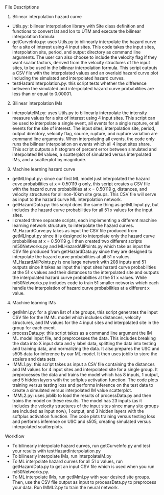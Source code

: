 File Descriptions

1. Bilinear interpolation hazard curve
- Utils.py: bilinear interpolation library with Site class definition and functions to convert lat and lon to UTM and execute the bilinear interpolation formula
- getCurveInfo.py: uses Utils.py to bilinearly interpolate the hazard curve for a site of interest using 4 input sites. This code takes the input sites, interpolation site, period, and output directory as command line arguments. The user can also choose to include the velocity flag if they want scalar factors, derived from the velocity structures of the input sites, to be used in the bilinear interpolation formula. This script outputs a CSV file with the interpolated values and an overlaid hazard curve plot including the simulated and interpolated hazard curves.
- testHazardInterpolation.py: this script tests whether the difference between the simulated and interpolated hazard curve probabilities are less than or equal to 0.00001.
  
2. Bilinear interpolation IMs
- interpolateIM.py: uses Utils.py to bilinearly interpolate the intensity measure values for a site of interest using 4 input sites. This script can be used to interpolate a single event, all events for a single rupture, or all events for the site of interest. The input sites, interpolation site, period, output directory, velocity flag, source, rupture, and rupture variation are command line arguments. When interpolating all events, the code only runs the bilinear interpolation on events which all 4 input sites share. This script outputs a histogram of percent error between simulated and interpolated IM values, a scatterplot of simulated versus interpolated IMs, and a scatterplot by magnitude.

3. Machine learning hazard curve
- getMLInput.py: since our first ML model just interpolated the hazard cuve probabilities at x = 0.50119 g only, this script creates a CSV file with the hazard curve probabilities at x = 0.50119 g, distances, and velocity structures for all non-10km site groups. This CSV file will serve as input to the hazard curve ML interpolation network.
- getHazardData.py: this script does the same thing as getMLInput.py, but includes the hazard curve probabilities for all 51 x values for the input sites.
- I created three separate scripts, each implementing a different machine learning network structure, to interpolate the hazard curves. MLHazardCurve.py takes as input the CSV file produced from getMLInput.py since it is designed to interpolate only the hazard curve probabilities at x = 0.50119 g. I then created two different scripts ml50Networks.py and MLHazardAllPoints.py which take as input the CSV file produced from getHazardData.py since they are designed to interpolate the hazard curve probabilities at all 51 x values. MLHazardAllPoints.py is one large network with 208 inputs and 51 outputs since it takes as input the input sites hazard curve probabilities at the 51 x values and their distances to the interpolated site and outputs the interpolated hazard curve probabilties at the 51 x values. While ml50Networks.py includes code to train 51 smaller networks which each handle the interpolation of hazard curve probabilities at a different x value.

4. Machine learning IMs
- getIMml.py: for a given list of site groups, this script generates the input CSV file for the IM ML model which includes distances, velocity structures, and IM values for the 4 input sites and interpolated site in the group for each event.
- processData.py: this script takes as a command line argument the IM ML model input file, and preprocesses the data. This includes breaking the data into X input data and y label data, splitting the data into testing and training data, and normalizing the data. It also prepares the USC and s505 data for inference by our ML model. It then uses joblib to store the scalers and data sets.
- IMML1.py: this script takes as input a CSV file containing the distances and IM values for 4 input sites and interpolated site for a single group. It preprocesses the data and trains the model which has 8 inputs, 1 output, and 5 hidden layers with the softplus activation function. The code plots training versus testing loss and performs inference on the test data to create a simulated versus interpolated IM value scatterplot.
- IMML2.py: uses joblib to load the results of processData.py and then trains the model on these results. The model has 23 inputs (as it includes the velocity structures of the input sites since many site groups are included as input now), 1 output, and 3 hidden layers with the softplus activation function. The code plots training versus testing loss and performs inference on USC and s505, creating simulated versus interpolated scatterplots. 


Workflow
- To bilinearly interpolate hazard curves, run getCurveInfo.py and test your results with testHazardInterpolation.py
- To bilinearly interpolate IMs, run interpolateIM.py
- To ML interpolate hazard curves for all 51 x values, run getHazardData.py to get an input CSV file which is used when you run ml50Networks.py.
- To ML interpolate IMs, run getIMml.py with your desired site groups. Then, use the CSV file output as input to processData.py to preprocess your data. Run IMML2.py to train the neural network.
